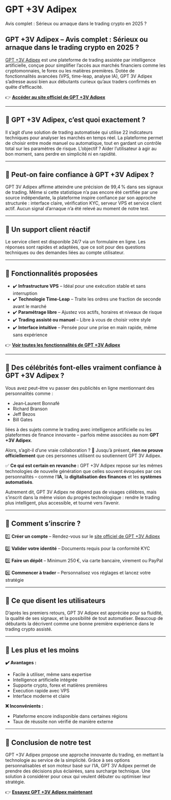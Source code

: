# GPT +3V Adipex
Avis complet : Sérieux ou arnaque dans le trading crypto en 2025 ?

## GPT +3V Adipex – Avis complet : Sérieux ou arnaque dans le trading crypto en 2025 ?

[GPT +3V Adipex](https://gpt3vadipex.fr) est une plateforme de trading assistée par intelligence artificielle, conçue pour simplifier l’accès aux marchés financiers comme les cryptomonnaies, le forex ou les matières premières. Dotée de fonctionnalités avancées (VPS, time-leap, analyse IA), GPT 3V Adipex s’adresse aussi bien aux débutants curieux qu’aux traders confirmés en quête d’efficacité.

👉 **[Accéder au site officiel de GPT +3V Adipex](https://gpt3vadipex.fr)**

---

## 📌 GPT +3V Adipex, c’est quoi exactement ?

Il s’agit d’une solution de trading automatisée qui utilise 22 indicateurs techniques pour analyser les marchés en temps réel. La plateforme permet de choisir entre mode manuel ou automatique, tout en gardant un contrôle total sur les paramètres de risque. L’objectif ? Aider l’utilisateur à agir au bon moment, sans perdre en simplicité ni en rapidité.

---

## 📌 Peut-on faire confiance à GPT +3V Adipex ?

GPT 3V Adipex affirme atteindre une précision de 99,4 % dans ses signaux de trading. Même si cette statistique n’a pas encore été certifiée par une source indépendante, la plateforme inspire confiance par son approche structurée : interface claire, vérification KYC, serveur VPS et service client actif. Aucun signal d’arnaque n’a été relevé au moment de notre test.

---

## 📌 Un support client réactif

Le service client est disponible 24/7 via un formulaire en ligne. Les réponses sont rapides et adaptées, que ce soit pour des questions techniques ou des demandes liées au compte utilisateur.

---

## 📌 Fonctionnalités proposées

- ✔️ **Infrastructure VPS** – Idéal pour une exécution stable et sans interruption
- ✔️ **Technologie Time-Leap** – Traite les ordres une fraction de seconde avant le marché
- ✔️ **Paramétrage libre** – Ajustez vos actifs, horaires et niveaux de risque
- ✔️ **Trading assisté ou manuel** – Libre à vous de choisir votre style
- ✔️ **Interface intuitive** – Pensée pour une prise en main rapide, même sans expérience

👉 **[Voir toutes les fonctionnalités de GPT +3V Adipex](https://gpt3vadipex.fr)**

---

## 📌 Des célébrités font-elles vraiment confiance à GPT +3V Adipex ?

Vous avez peut-être vu passer des publicités en ligne mentionnant des personnalités comme :

- Jean‑Laurent Bonnafé
- Richard Branson
- Jeff Bezos
- Bill Gates

liées à des sujets comme le trading avec intelligence artificielle ou les plateformes de finance innovante – parfois même associées au nom **GPT +3V Adipex**.

Alors, s’agit-il d’une vraie collaboration ? 🤔
Jusqu’à présent, **rien ne prouve officiellement** que ces personnes utilisent ou soutiennent GPT 3V Adipex.

✅ **Ce qui est certain en revanche :** GPT +3V Adipex repose sur les mêmes technologies de nouvelle génération que celles souvent évoquées par ces personnalités – comme l’**IA**, la **digitalisation des finances** et les **systèmes automatisés**.

Autrement dit, GPT 3V Adipex ne dépend pas de visages célèbres, mais s’inscrit dans la même vision du progrès technologique : rendre le trading plus intelligent, plus accessible, et tourné vers l’avenir.


---

## 📌 Comment s’inscrire ?

1️⃣ **Créer un compte** – Rendez-vous sur le [site officiel de GPT +3V Adipex](https://gpt3vadipex.fr)

2️⃣ **Valider votre identité** – Documents requis pour la conformité KYC

3️⃣ **Faire un dépôt** – Minimum 250 €, via carte bancaire, virement ou PayPal

4️⃣ **Commencer à trader** – Personnalisez vos réglages et lancez votre stratégie

---

## 📌 Ce que disent les utilisateurs

D’après les premiers retours, GPT 3V Adipex est appréciée pour sa fluidité, la qualité de ses signaux, et la possibilité de tout automatiser. Beaucoup de débutants la décrivent comme une bonne première expérience dans le trading crypto assisté.

---

## 📌 Les plus et les moins

**✔️ Avantages :**
- Facile à utiliser, même sans expertise
- Intelligence artificielle intégrée
- Supporte crypto, forex et matières premières
- Execution rapide avec VPS
- Interface moderne et claire

**❌ Inconvénients :**
- Plateforme encore indisponible dans certaines régions
- Taux de réussite non vérifié de manière externe

---

## 📌 Conclusion de notre test

GPT +3V Adipex propose une approche innovante du trading, en mettant la technologie au service de la simplicité. Grâce à ses options personnalisables et son moteur basé sur l’IA, GPT 3V Adipex permet de prendre des décisions plus éclairées, sans surcharge technique. Une solution à considérer pour ceux qui veulent débuter ou optimiser leur stratégie.

👉 **[Essayez GPT +3V Adipex maintenant](https://gpt3vadipex.fr)**
